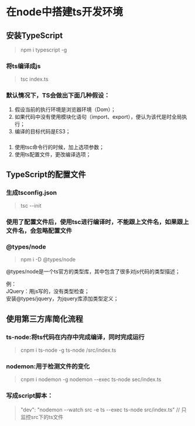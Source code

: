 # 在node中搭建ts开发环境

## 安装TypeScript
> npm i typescript -g 

### 将ts编译成js
> tsc index.ts

### 默认情况下，TS会做出下面几种假设：
1. 假设当前的执行环境是浏览器环境（Dom）；
2. 如果代码中没有使用模块化语句（import、export），便认为该代是时全局执行；
3. 编译的目标代码是ES3；

### 
1. 使用tsc命令行的时候，加上选项参数；
2. 使用ts配置文件，更改编译选项；

## TypeScript的配置文件
 ### 生成tsconfig.json
 > tsc --init

 ### 使用了配置文件后，使用tsc进行编译时，不能跟上文件名，如果跟上文件名，会忽略配置文件

 ### @types/node
  > npm i -D @types/node

 @types/node是一个ts官方的类型库，其中包含了很多对js代码的类型描述；  
 
 例：  
 JQuery：用js写的，没有类型检查；  
 安装@types/jquery，为jquery库添加类型定义；


## 使用第三方库简化流程 

### ts-node:将ts代码在内存中完成编译，同时完成运行
> cnpm i ts-node -g
> ts-node /src/index.ts
###  nodemon:用于检测文件的变化
> cnpm i nodemon -g
> nodemon --exec ts-node sec/index.ts

### 写成script脚本：
> "dev": "nodemon --watch src -e ts --exec ts-node src/index.ts" // 只监控src下的ts文件